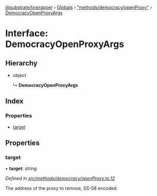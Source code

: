[@substrate/txwrapper](../README.md) › [Globals](../globals.md) › ["methods/democracy/openProxy"](../modules/_methods_democracy_openproxy_.md) › [DemocracyOpenProxyArgs](_methods_democracy_openproxy_.democracyopenproxyargs.md)

# Interface: DemocracyOpenProxyArgs

## Hierarchy

* object

  ↳ **DemocracyOpenProxyArgs**

## Index

### Properties

* [target](_methods_democracy_openproxy_.democracyopenproxyargs.md#target)

## Properties

###  target

• **target**: *string*

*Defined in [src/methods/democracy/openProxy.ts:12](https://github.com/paritytech/txwrapper/blob/562ba6e/src/methods/democracy/openProxy.ts#L12)*

The address of the proxy to remove, SS-58 encoded.
